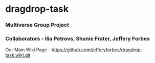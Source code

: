 # dragdrop-task
### Multiverse Group Project 

### Collaborators - Ilia Petrovs, Shanie Frater, Jeffery Forbes

Our Main Wiki Page - https://github.com/jefferyforbes/dragdrop-task.wiki.git


